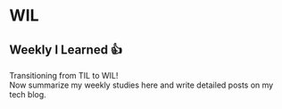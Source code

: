 # WIL
## Weekly I Learned 👍
Transitioning from TIL to WIL!  
Now summarize my weekly studies here and write detailed posts on my tech blog.

